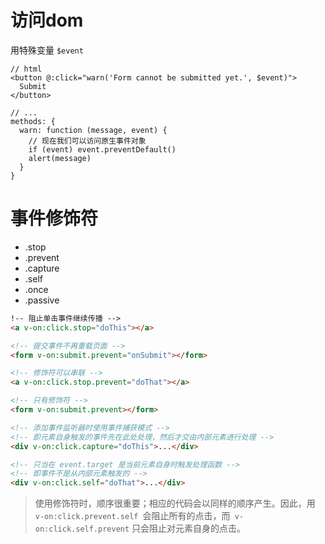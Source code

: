 # 访问dom
用特殊变量 `$event`

```
// html
<button @:click="warn('Form cannot be submitted yet.', $event)">
  Submit
</button>

// ...
methods: {
  warn: function (message, event) {
    // 现在我们可以访问原生事件对象
    if (event) event.preventDefault()
    alert(message)
  }
}
```

# 事件修饰符

- .stop
- .prevent
- .capture
- .self
- .once
- .passive
  
```html
!-- 阻止单击事件继续传播 -->
<a v-on:click.stop="doThis"></a>

<!-- 提交事件不再重载页面 -->
<form v-on:submit.prevent="onSubmit"></form>

<!-- 修饰符可以串联 -->
<a v-on:click.stop.prevent="doThat"></a>

<!-- 只有修饰符 -->
<form v-on:submit.prevent></form>

<!-- 添加事件监听器时使用事件捕获模式 -->
<!-- 即元素自身触发的事件先在此处处理，然后才交由内部元素进行处理 -->
<div v-on:click.capture="doThis">...</div>

<!-- 只当在 event.target 是当前元素自身时触发处理函数 -->
<!-- 即事件不是从内部元素触发的 -->
<div v-on:click.self="doThat">...</div>
```
>使用修饰符时，顺序很重要；相应的代码会以同样的顺序产生。因此，用 `v-on:click.prevent.self `会阻止所有的点击，而` v-on:click.self.prevent` 只会阻止对元素自身的点击。